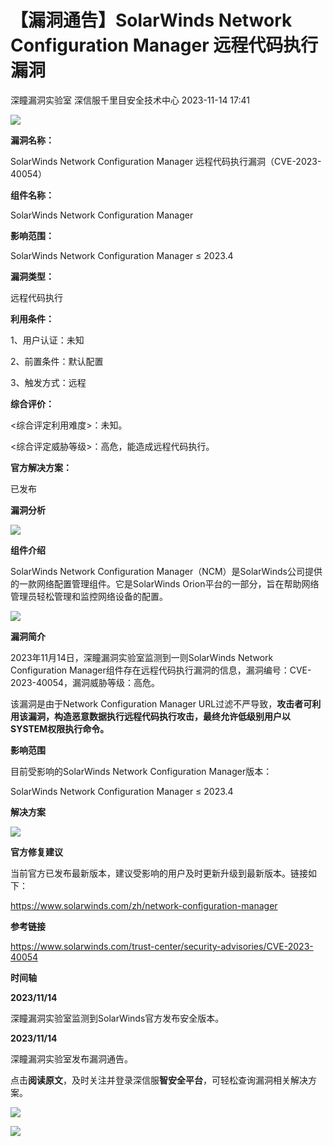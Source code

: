 #  【漏洞通告】SolarWinds Network Configuration Manager 远程代码执行漏洞   
深瞳漏洞实验室  深信服千里目安全技术中心   2023-11-14 17:41  
  
![](https://mmbiz.qpic.cn/mmbiz_gif/w8NHw6tcQ5zE0zWsEHgkYmOSLJPibNMmPChibYYj4icvJqkoqDibCkVMZswUicpwib77iaa7XGPAqolOedzurtwampY6A/640?wx_fmt=gif "")  
  
**漏洞名称：**  
  
SolarWinds Network Configuration Manager 远程代码执行漏洞（CVE-2023-40054）  
  
**组件名称：**  
  
SolarWinds Network Configuration Manager  
  
**影响范围：**  
  
SolarWinds Network Configuration Manager ≤ 2023.4  
  
**漏洞类型：**  
  
远程代码执行  
  
**利用条件：**  
  
1、用户认证：未知  
  
2、前置条件：默认配置  
  
3、触发方式：远程  
  
**综合评价：**  
  
<综合评定利用难度>：未知。  
  
<综合评定威胁等级>：高危，能造成远程代码执行。  
  
**官方解决方案：**  
  
已发布  
  
  
  
  
  
**漏洞分析**  
  
![](https://mmbiz.qpic.cn/mmbiz_gif/w8NHw6tcQ5zE0zWsEHgkYmOSLJPibNMmPZM6WVrdXK0hAicC8L1Bf7Byh1v9LuScGC2Mxyn5n1LPIPfXibvqF6lSQ/640?wx_fmt=gif "")  
  
**组件介绍**  
  
SolarWinds Network Configuration Manager（NCM）是SolarWinds公司提供的一款网络配置管理组件。它是SolarWinds Orion平台的一部分，旨在帮助网络管理员轻松管理和监控网络设备的配置。  
  
![](https://mmbiz.qpic.cn/mmbiz_gif/w8NHw6tcQ5zE0zWsEHgkYmOSLJPibNMmPZM6WVrdXK0hAicC8L1Bf7Byh1v9LuScGC2Mxyn5n1LPIPfXibvqF6lSQ/640?wx_fmt=gif "")  
  
**漏洞简介**  
  
2023年11月14日，深瞳漏洞实验室监测到一则SolarWinds Network Configuration Manager组件存在远程代码执行漏洞的信息，漏洞编号：CVE-2023-40054，漏洞威胁等级：高危。  
  
  
该漏洞是由于Network Configuration Manager URL过滤不严导致，**攻击者可利用该漏洞，构造恶意数据执行远程代码执行攻击，最终允许低级别用户以SYSTEM权限执行命令。**  
  
  
**影响范围**  
  
目前受影响的SolarWinds Network Configuration Manager版本：  
  
SolarWinds Network Configuration Manager ≤ 2023.4  
  
  
**解决方案**  
  
![](https://mmbiz.qpic.cn/mmbiz_gif/w8NHw6tcQ5zE0zWsEHgkYmOSLJPibNMmPZM6WVrdXK0hAicC8L1Bf7Byh1v9LuScGC2Mxyn5n1LPIPfXibvqF6lSQ/640?wx_fmt=gif "")  
  
**官方修复建议**  
  
  
当前官方已发布最新版本，建议受影响的用户及时更新升级到最新版本。链接如下：  
  
https://www.solarwinds.com/zh/network-configuration-manager  
  
  
**参考链接**  
  
  
https://www.solarwinds.com/trust-center/security-advisories/CVE-2023-40054  
  
  
**时间轴**  
  
  
  
**2023/11/14**  
  
深瞳漏洞实验室监测到SolarWinds官方发布安全版本。  
  
  
**2023/11/14**  
  
深瞳漏洞实验室发布漏洞通告。  
  
点击**阅读原文**，及时关注并登录深信服**智安全平台**，可轻松查询漏洞相关解决方案。  
  
![](https://mmbiz.qpic.cn/mmbiz_png/w8NHw6tcQ5zE0zWsEHgkYmOSLJPibNMmPqFib6yu9S1WibblYRq0u7oJy9pZ3QVOv0xyrJD4mZiaUzvHkQjQtQAN6A/640?wx_fmt=png "")  
  
  
![](https://mmbiz.qpic.cn/mmbiz_jpg/w8NHw6tcQ5zE0zWsEHgkYmOSLJPibNMmP5ET7qc0Htt0nfwBFWjJzYWUDhnKKv2G5P2aMK1UgbADl7cEPsabtzQ/640?wx_fmt=jpeg "")  
  
  
  
